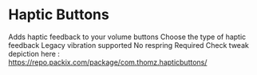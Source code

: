 # Haptic Buttons
Adds haptic feedback to your volume buttons
Choose the type of haptic feedback
Legacy vibration supported
No respring Required
Check tweak depiction here : https://repo.packix.com/package/com.thomz.hapticbuttons/
